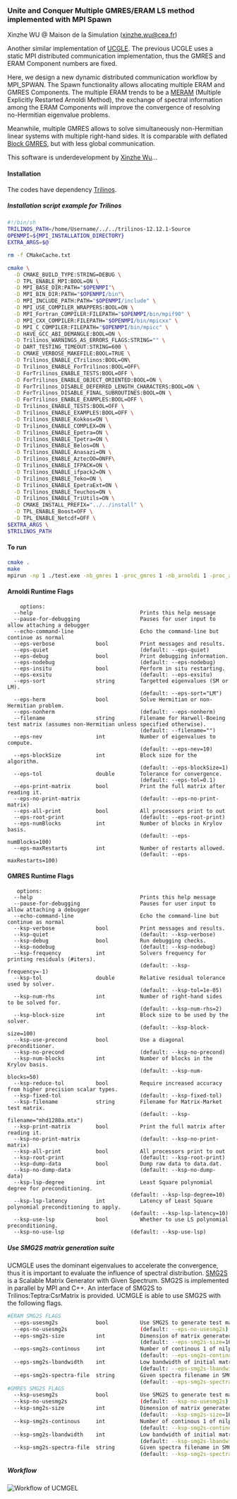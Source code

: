 ### Unite and Conquer Multiple GMRES/ERAM LS method implemented with MPI Spawn

Xinzhe WU @ Maison de la Simulation (xinzhe.wu@cea.fr)

Another similar implementation of [UCGLE](https://github.com/brunowu/UCGLE). The previous UCGLE uses a static MPI distributed communication implementation, thus the GMRES and ERAM Component numbers are fixed.

Here, we design a new dynamic distributed communication workflow by MPI_SPWAN. The Spawn functionality allows allocating multiple ERAM and GMRES Components. The multiple ERAM trends to be a [MERAM](https://epubs.siam.org/doi/10.1137/S1064827500366082) (Multiple Explicitly Restarted Arnoldi Method), the exchange of spectral information among the ERAM Components will improve the convergence of resolving no-Hermitian eigenvalue problems.

Meanwhile, multiple GMRES allows to solve simultaneously non-Hermitian linear systems with multiple right-hand sides. It is comparable with deflated [Block GMRES](http://www.sam.math.ethz.ch/~mhg/pub/delhipap.pdf), but with less global communication.

This software is underdevelopment by [Xinzhe Wu](https://brunowu.github.io/)...

#### Installation
The codes have dependency [Trilinos](https://trilinos.org).

##### Installation script example for Trilinos
```bash
#!/bin/sh
TRILINOS_PATH=/home/Username/../../trilinos-12.12.1-Source
OPENMPI=${MPI_INSTALLATION_DIRECTORY}
EXTRA_ARGS=$@

rm -f CMakeCache.txt

cmake \
  -D CMAKE_BUILD_TYPE:STRING=DEBUG \
  -D TPL_ENABLE_MPI:BOOL=ON \
  -D MPI_BASE_DIR:PATH="$OPENMPI"\
  -D MPI_BIN_DIR:PATH="$OPENMPI/bin"\
  -D MPI_INCLUDE_PATH:PATH="$OPENMPI/include" \
  -D MPI_USE_COMPILER_WRAPPERS:BOOL=ON \
  -D MPI_Fortran_COMPILER:FILEPATH="$OPENMPI/bin/mpif90" \
  -D MPI_CXX_COMPILER:FILEPATH="$OPENMPI/bin/mpicxx" \
  -D MPI_C_COMPILER:FILEPATH="$OPENMPI/bin/mpicc" \
  -D HAVE_GCC_ABI_DEMANGLE:BOOL=ON \
  -D Trilinos_WARNINGS_AS_ERRORS_FLAGS:STRING="" \
  -D DART_TESTING_TIMEOUT:STRING=600 \
  -D CMAKE_VERBOSE_MAKEFILE:BOOL=TRUE \
  -D Trilinos_ENABLE_CTrilinos:BOOL=ON\
  -D Trilinos_ENABLE_ForTrilinos:BOOL=OFF\
  -D ForTrilinos_ENABLE_TESTS:BOOL=OFF \
  -D ForTrilinos_ENABLE_OBJECT_ORIENTED:BOOL=ON \
  -D ForTrilinos_DISABLE_DEFERRED_LENGTH_CHARACTERS:BOOL=ON \
  -D ForTrilinos_DISABLE_FINAL_SUBROUTINES:BOOL=ON \
  -D ForTrilinos_ENABLE_EXAMPLES:BOOL=OFF \
  -D Trilinos_ENABLE_TESTS:BOOL=OFF \
  -D Trilinos_ENABLE_EXAMPLES:BOOL=OFF \
  -D Trilinos_ENABLE_Kokkos=ON \
  -D Trilinos_ENABLE_COMPLEX=ON \
  -D Trilinos_ENABLE_Epetra=ON \
  -D Trilinos_ENABLE_Tpetra=ON \
  -D Trilinos_ENABLE_Belos=ON \
  -D Trilinos_ENABLE_Anasazi=ON \
  -D Trilinos_ENABLE_AztecOO=ONFF\
  -D Trilinos_ENABLE_IFPACK=ON \
  -D Trilinos_ENABLE_ifpack2=ON \
  -D Trilinos_ENABLE_Teko=ON \
  -D Trilinos_ENABLE_EpetraExt=ON \
  -D Trilinos_ENABLE_Teuchos=ON \
  -D Trilinos_ENABLE_TriUtils=ON \
  -D CMAKE_INSTALL_PREFIX="../../install" \
  -D TPL_ENABLE_Boost=OFF \
  -D TPL_ENABLE_Netcdf=OFF \
$EXTRA_ARGS \
$TRILINOS_PATH
```

#### To run

```bash
cmake .
make
mpirun -np 1 ./test.exe -nb_gmres 1 -proc_gmres 1 -nb_arnoldi 1 -proc_arnoldi 1 -gmres_exec ./gmres.exe -arnoldi_exec ./arnoldi.exe -lsqr_exec ./lsqr.exe --filename=\"mhd1280a.mtx\" --eps-quiet --eps-nodebug --eps-exsitu --eps-sort=\"LM\" --eps-nonherm --eps-nev=10 --eps-blockSize=1 --eps-tol=0.1 --eps-no-print-matrix --eps-all-print --eps-numBlocks=20 --eps-maxRestarts=50 --ksp-filename=\"mhd1280a.mtx\" --ksp-nodebug --ksp-frequency=10 --ksp-tol=1e-05 --ksp-num-rhs=2 --ksp-block-size=2 --ksp-no-precond --ksp-num-blocks=20 --ksp-fixed-tol --ksp-no-print-matrix --ksp-all-print --ksp-no-dump-data --ksp-lsp-degree=1 --ksp-lsp-latency=1 --ksp-use-lsp > test.txt
```

#### Arnoldi Runtime Flags

```
    options:
  --help                                  Prints this help message
  --pause-for-debugging                   Pauses for user input to allow attaching a debugger
  --echo-command-line                     Echo the command-line but continue as normal
  --eps-verbose             bool          Print messages and results.
  --eps-quiet                             (default: --eps-quiet)
  --eps-debug               bool          Print debugging information.
  --eps-nodebug                           (default: --eps-nodebug)
  --eps-insitu              bool          Perform in situ restarting.
  --eps-exsitu                            (default: --eps-exsitu)
  --eps-sort                string        Targetted eigenvalues (SM or LM).
                                          (default: --eps-sort="LM")
  --eps-herm                bool          Solve Hermitian or non-Hermitian problem.
  --eps-nonherm                           (default: --eps-nonherm)
  --filename                string        Filename for Harwell-Boeing test matrix (assumes non-Hermitian unless specified otherwise).
                                          (default: --filename="")
  --eps-nev                 int           Number of eigenvalues to compute.
                                          (default: --eps-nev=10)
  --eps-blockSize           int           Block size for the algorithm.
                                          (default: --eps-blockSize=1)
  --eps-tol                 double        Tolerance for convergence.
                                          (default: --eps-tol=0.1)
  --eps-print-matrix        bool          Print the full matrix after reading it.
  --eps-no-print-matrix                   (default: --eps-no-print-matrix)
  --eps-all-print           bool          All processors print to out
  --eps-root-print                        (default: --eps-root-print)
  --eps-numBlocks           int           Number of blocks in Krylov basis.
                                          (default: --eps-numBlocks=100)
  --eps-maxRestarts         int           Number of restarts allowed.
                                          (default: --eps-maxRestarts=100)
```


#### GMRES Runtime Flags

```
   options:
  --help                                  Prints this help message
  --pause-for-debugging                   Pauses for user input to allow attaching a debugger
  --echo-command-line                     Echo the command-line but continue as normal
  --ksp-verbose             bool          Print messages and results.
  --ksp-quiet                             (default: --ksp-verbose)
  --ksp-debug               bool          Run debugging checks.
  --ksp-nodebug                           (default: --ksp-nodebug)
  --ksp-frequency           int           Solvers frequency for printing residuals (#iters).
                                          (default: --ksp-frequency=-1)
  --ksp-tol                 double        Relative residual tolerance used by solver.
                                          (default: --ksp-tol=1e-05)
  --ksp-num-rhs             int           Number of right-hand sides to be solved for.
                                          (default: --ksp-num-rhs=2)
  --ksp-block-size          int           Block size to be used by the solver.
                                          (default: --ksp-block-size=100)
  --ksp-use-precond         bool          Use a diagonal preconditioner.
  --ksp-no-precond                        (default: --ksp-no-precond)
  --ksp-num-blocks          int           Number of blocks in the Krylov basis.
                                          (default: --ksp-num-blocks=50)
  --ksp-reduce-tol          bool          Require increased accuracy from higher precision scalar types.
  --ksp-fixed-tol                         (default: --ksp-fixed-tol)
  --ksp-filename            string        Filename for Matrix-Market test matrix.
                                          (default: --ksp-filename="mhd1280a.mtx")
  --ksp-print-matrix        bool          Print the full matrix after reading it.
  --ksp-no-print-matrix                   (default: --ksp-no-print-matrix)
  --ksp-all-print           bool          All processors print to out
  --ksp-root-print                        (default: --ksp-root-print)
  --ksp-dump-data           bool          Dump raw data to data.dat.
  --ksp-no-dump-data                      (default: --ksp-no-dump-data)
  --ksp-lsp-degree          int           Least Square polynomial degree for preconditioning.
                                       (default: --ksp-lsp-degree=10)
  --ksp-lsp-latency         int           Latency of Least Square polynomial preconditioning to apply.
                                       (default: --ksp-lsp-latency=10)
  --ksp-use-lsp             bool          Whether to use LS polynomial preconditioning.
  --ksp-no-use-lsp                     (default: --ksp-use-lsp)
```

##### Use SMG2S matrix generation suite
UCMGLE uses the dominant eigenvalues to accelerate the convergence, thus it is important to evaluate the influence of spectral distribution. [SMG2S](https://github.com/brunowu/SMG2S) is a Scalable Matrix Generator with Given Spectrum. SMG2S is implemented in parallel by MPI and C++. An interface of SMG2S to Trilinos:Teptra:CsrMatrix is provided. UCMGLE is able to use SMG2S with the following flags.

```bash
#ERAM SMG2S FLAGS
  --eps-usesmg2s            bool          Use SMG2S to generate test matrix.
  --eps-no-usesmg2s                       (default: --eps-no-usesmg2s)
  --eps-smg2s-size          int           Dimension of matrix generated by SMG2S.
                                          (default: --eps-smg2s-size=10)
  --eps-smg2s-continous     int           Number of continous 1 of nilpotent matrix in SMG2S.
                                          (default: --eps-smg2s-continous=4)
  --eps-smg2s-lbandwidth    int           Low bandwidth of initial matrix in SMG2S.
                                          (default: --eps-smg2s-lbandwidth=4)
  --eps-smg2s-spectra-file  string        Given spectra filename in SMG2S.
                                          (default: --eps-smg2s-spectra-file=" ")
#GMRES SMG2S FLAGS
  --ksp-usesmg2s            bool          Use SMG2S to generate test matrix.
  --ksp-no-usesmg2s                       (default: --ksp-no-usesmg2s)
  --ksp-smg2s-size          int           Dimension of matrix generated by SMG2S.
                                          (default: --ksp-smg2s-size=10)
  --ksp-smg2s-continous     int           Number of continous 1 of nilpotent matrix in SMG2S.
                                          (default: --ksp-smg2s-continous=4)
  --ksp-smg2s-lbandwidth    int           Low bandwidth of initial matrix in SMG2S.
                                          (default: --ksp-smg2s-lbandwidth=4)
  --ksp-smg2s-spectra-file  string        Given spectra filename in SMG2S.
                                          (default: --ksp-smg2s-spectra-file=" ")
```
##### Workflow

![Workflow of UCMGEL](workflow.png)


